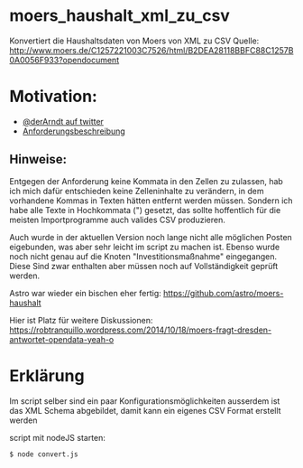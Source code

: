 # moers_haushalt_xml_zu_csv

Konvertiert die Haushaltsdaten von Moers von XML zu CSV
Quelle: http://www.moers.de/C1257221003C7526/html/B2DEA28118BBFC88C1257B0A0056F933?opendocument

# Motivation: 
- [@derArndt auf twitter](https://twitter.com/derarndt/status/522290389467004928)
- [Anforderungsbeschreibung](http://download.moers.de/Schule%20und%20Open%20Data/Problemskizze%20Projekt%20Open%20Data%20und%20Schule.txt)

## Hinweise:
Entgegen der Anforderung keine Kommata in den Zellen zu zulassen, hab ich mich dafür entschieden keine Zelleninhalte zu verändern, in dem vorhandene Kommas in Texten hätten entfernt werden müssen. Sondern ich habe alle Texte in Hochkommata (") gesetzt, das sollte hoffentlich für die meisten Importprogramme auch valides CSV produzieren.

Auch wurde in der aktuellen Version noch lange nicht alle möglichen Posten eigebunden, was aber sehr leicht im script zu machen ist. Ebenso wurde noch nicht genau auf die Knoten "Investitionsmaßnahme" eingegangen. Diese Sind zwar enthalten aber müssen noch auf Vollständigkeit geprüft werden.  


Astro war wieder ein bischen eher fertig: https://github.com/astro/moers-haushalt

Hier ist Platz für weitere Diskussionen:
https://robtranquillo.wordpress.com/2014/10/18/moers-fragt-dresden-antwortet-opendata-yeah-o


# Erklärung

Im script selber sind ein paar Konfigurationsmöglichkeiten ausserdem ist das XML Schema abgebildet, damit kann ein eigenes CSV Format erstellt werden


script mit nodeJS starten:
```
$ node convert.js
```
